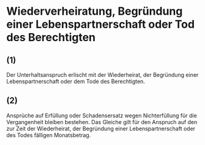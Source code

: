# Wiederverheiratung, Begründung einer Lebenspartnerschaft oder Tod des Berechtigten



## (1)

 Der Unterhaltsanspruch erlischt mit der Wiederheirat, der Begründung einer Lebenspartnerschaft oder dem Tode des Berechtigten.

## (2)

 Ansprüche auf Erfüllung oder Schadensersatz wegen Nichterfüllung für die Vergangenheit bleiben bestehen. Das Gleiche gilt für den Anspruch auf den zur Zeit der Wiederheirat, der Begründung einer Lebenspartnerschaft oder des Todes fälligen Monatsbetrag. 

